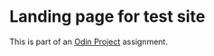 # Landing page for test site

This is part of an [Odin Project](https://www.theodinproject.com/about) assignment.
